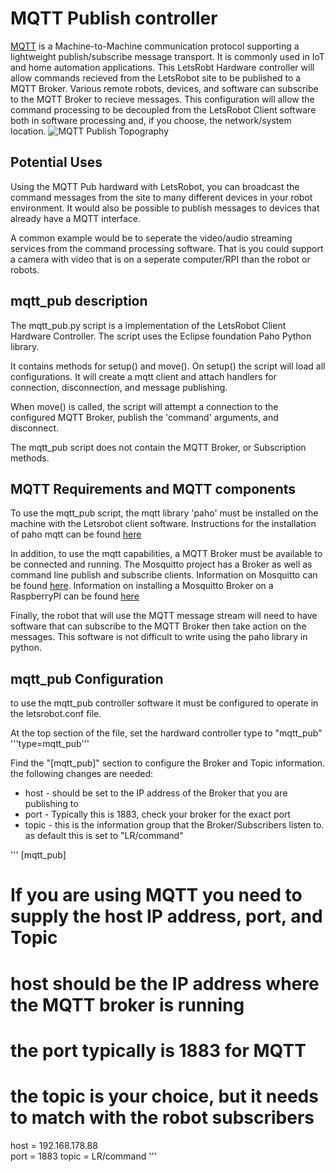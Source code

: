 # MQTT Publish controller
[MQTT](http://mqtt.org/) is a Machine-to-Machine communication protocol supporting a lightweight publish/subscribe message transport. It is commonly used in IoT and home automation applications. This LetsRobt Hardware controller will allow commands recieved from the LetsRobot site to be published to a MQTT Broker. Various remote robots, devices, and software can subscribe to the MQTT Broker to recieve messages. This configuration will allow the command processing to be decoupled from the LetsRobot Client software both in software processing and, if you choose, the network/system location.
![MQTT Publish Topography](https://raw.githubusercontent.com/Papershaper/letsrobot/documentation/mqtt_pub_topography.png)
      
## Potential Uses
Using the MQTT Pub hardward with LetsRobot, you can broadcast the command messages from the site to many different devices in your robot environment. It would also be possible to publish messages to devices that already have a MQTT interface.

A common example would be to seperate the video/audio streaming services from the command processing software. That is you could support a camera with video that is on a seperate computer/RPI than the robot or robots.

## mqtt_pub description
The mqtt_pub.py script is a implementation of the LetsRobot Client Hardware Controller. The script uses the Eclipse foundation Paho Python library.

It contains methods for setup() and move(). On setup() the script will load all configurations. It will create a mqtt client and attach handlers for connection, disconnection, and message publishing. 

When move() is called, the script will attempt a connection to the configured MQTT Broker, publish the 'command' arguments, and disconnect.

The mqtt_pub script does not contain the MQTT Broker, or Subscription methods.

## MQTT Requirements and MQTT components
To use the mqtt_pub script, the mqtt library 'paho' must be installed on the machine with the Letsrobot client software. Instructions for the installation of paho mqtt can be found [here](https://pypi.org/project/paho-mqtt/)

In addition, to use the mqtt capabilities, a MQTT Broker must be available to be connected and running. The Mosquitto project has a Broker as well as command line publish and subscribe clients. Information on Mosquitto can be found [here](https://mosquitto.org/).  Information on installing a Mosquitto Broker on a RaspberryPI can be found [here](https://www.switchdoc.com/2018/02/tutorial-installing-and-testing-mosquitto-mqtt-on-raspberry-pi/)

Finally, the robot that will use the MQTT message stream will need to have software that can subscribe to the MQTT Broker then take action on the messages. This software is not difficult to write using the paho library in python. 

## mqtt_pub Configuration
to use the mqtt_pub controller software it must be configured to operate in the letsrobot.conf file.

At the top section of the file, set the hardward controller type to "mqtt_pub"
'''type=mqtt_pub'''

Find the "[mqtt_pub]" section to configure the Broker and Topic information.
the following changes are needed:
* host - should be set to the IP address of the Broker that you are publishing to
* port - Typically this is 1883, check your broker for the exact port
* topic - this is the information group that the Broker/Subscribers listen to. as default this is set to "LR/command"

'''
[mqtt_pub]
# If you are using MQTT you need to supply the host IP address, port, and Topic
# host should be the IP address where the MQTT broker is running
# the port typically is 1883 for MQTT
# the topic is your choice, but it needs to match with the robot subscribers
host = 192.168.178.88   
port = 1883
topic = LR/command
'''
